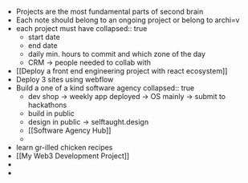 - Projects are the most fundamental parts of second brain
- Each note should belong to an ongoing project or belong to archi=v
- each project must have
  collapsed:: true
	- start date
	- end date
	- daily min. hours to commit and which zone of the day
	- CRM -> people needed to collab with
- [[Deploy a front end engineering project with react ecosystem]]
- Deploy 3 sites using webflow
- Build a one of a kind software agency
  collapsed:: true
	- dev shop -> weekly app deployed -> OS mainly -> submit to hackathons
	- build in public
	- design in public -> selftaught.design
	- [[Software Agency Hub]]
	-
- learn gr-illed chicken recipes
- [[My Web3 Development Project]]
-
-